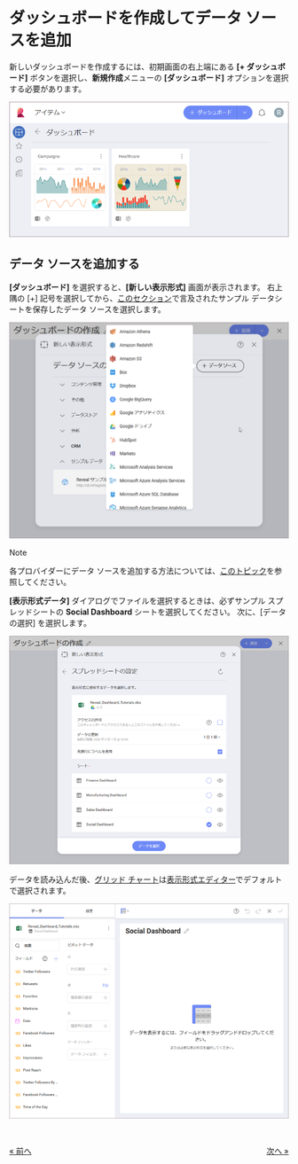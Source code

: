 # ダッシュボードを作成してデータ ソースを追加

新しいダッシュボードを作成するには、初期画面の右上端にある **[+ ダッシュボード]** ボタンを選択し、**新規作成**メニューの **[ダッシュボード]** オプションを選択する必要があります。

<img src="images/create-new-dashboard.png" alt="Access New Dashboard menu" class="responsive-img"/>

## データ ソースを追加する

**[ダッシュボード]** を選択すると、**[新しい表示形式]** 画面が表示されます。
右上隅の [+] 記号を選択してから、[このセクション](~/jp/dashboard-tutorials/finance-dashboard/getting-started.html#sample-data)で言及されたサンプル データシートを保存したデータ ソースを選択します。

<img src="images/creating-new-visualization.png" alt="creatingnewvisualization\_all" class="responsive-img"/>

>[!NOTE]
>各プロバイダーにデータ ソースを追加する方法については、[このトピック](~/jp/datasources/overview.md)を参照してください。

**[表示形式データ]** ダイアログでファイルを選択するときは、必ずサンプル スプレッドシートの **Social Dashboard** シートを選択してください。
次に、[データの選択] を選択します。

<img src="images/SelectingSocialSheet_All.png" alt="SelectingSocialSheet\_All" class="responsive-img"/>

データを読み込んだ後、[グリッド チャート](~/jp/data-visualizations/visualization-types/grid-chart.md)は[表示形式エディター](~/jp/data-visualizations/visualizations-editor.md)でデフォルトで選択されます。

<img src="images/SocialFirstVisualizationGrid_All.png" alt="SocialFirstVisualizationGrid\_All" class="responsive-img"/>

 

<style>
.previous {
    text-align: left
}

.next {
    float: right
}

</style>

<a href="getting-started.md" class="previous">&laquo; 前へ</a>
<a href="selecting-data-visualization.md" class="next">次へ &raquo;</a>

